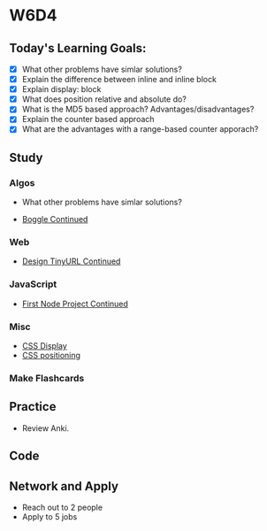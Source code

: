 # W6D4

## Today's Learning Goals:

- [x] What other problems have simlar solutions?
- [x] Explain the difference between inline and inline block
- [x] Explain display: block
- [x] What does position relative and absolute do?
- [x] What is the MD5 based approach? Advantages/disadvantages?
- [x] Explain the counter based approach
- [x] What are the advantages with a range-based counter apporach?

## Study

### Algos
- What other problems have simlar solutions?
* [Boggle Continued](https://www.geeksforgeeks.org/boggle-find-possible-words-board-characters/)

### Web

* [Design TinyURL Continued](https://www.youtube.com/watch?v=fMZMm_0ZhK4)

### JavaScript

* [First Node Project Continued](https://github.com/Pklong/github-grabber)

### Misc

* [CSS Display](https://css-tricks.com/almanac/properties/d/display/)
* [CSS positioning](https://css-tricks.com/almanac/properties/p/position/)

### Make Flashcards

## Practice

* Review Anki.

## Code

## Network and Apply

* Reach out to 2 people
* Apply to 5 jobs
